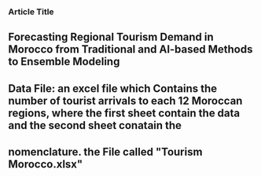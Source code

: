 ### Article Title
## Forecasting Regional Tourism Demand in Morocco from Traditional and AI-based Methods to Ensemble Modeling
## Data File: an excel file which Contains the number of tourist arrivals to each 12 Moroccan regions, where the first sheet contain the data and the second sheet conatain the 
## nomenclature. the File called "Tourism Morocco.xlsx"

